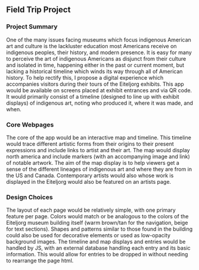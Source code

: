 ## Field Trip Project

### Project Summary

One of the many issues facing museums which focus indigenous American art and culture is the lackluster education most Americans receive on indigenous peoples, their history, and modern presence. It is easy for many to perceive the art of indigenous Americans as disjunct from their culture and isolated in time, happening either in the past or current moment, but lacking a historical timeline which winds its way through all of American history. To help rectify this, I propose a digital experience which accompanies visitors during their tours of the Eiteljorg exhibits. This app would be available on screens placed at exhibit entrances and via QR code. It would primarily consist of a timeline (designed to line up with exhibit displays) of indigenous art, noting who produced it, where it was made, and when.


### Core Webpages

The core of the app would be an interactive map and timeline. This timeline would trace different artistic forms from their origins to their present expressions and include links to artist and their art. The map would display north america and include markers (with an accompanying image and link) of notable artwork. The aim of the map display is to help viewers get a sense of the different lineages of indigenous art and where they are from in the US and Canada. Contemporary artists would also whose work is displayed in the Eiteljorg would also be featured on an artists page.


### Design Choices

The layout of each page would be relatively simple, with one primary feature per page. Colors would match or be analogous to the colors of the Eiteljorg museum building itself (warm brown/tan for the navigation, beige for text sections). Shapes and patterns similar to those found in the building could also be used for decorative elements or used as low-opacity background images.
The timeline and map displays and entries would be handled by JS, with an external database handling each entry and its basic information. This would allow for entries to be dropped in without needing to rearrange the page html.